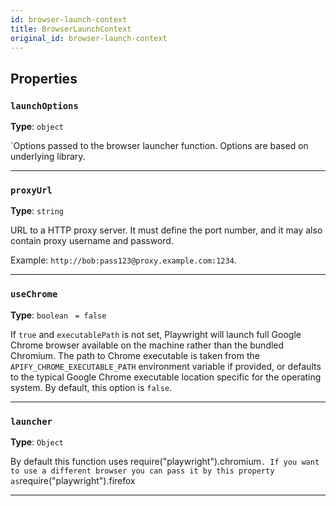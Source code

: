 ```yaml
---
id: browser-launch-context
title: BrowserLaunchContext
original_id: browser-launch-context
---
```


<a name="browserlaunchcontext"></a>

## Properties

### `launchOptions`

**Type**: `object`

`Options passed to the browser launcher function. Options are based on underlying library.

---

### `proxyUrl`

**Type**: `string`

URL to a HTTP proxy server. It must define the port number, and it may also contain proxy username and password.

Example: `http://bob:pass123@proxy.example.com:1234`.

---

### `useChrome`

**Type**: `boolean` <code> = false</code>

If `true` and `executablePath` is not set, Playwright will launch full Google Chrome browser available on the machine rather than the bundled
Chromium. The path to Chrome executable is taken from the `APIFY_CHROME_EXECUTABLE_PATH` environment variable if provided, or defaults to the typical
Google Chrome executable location specific for the operating system. By default, this option is `false`.

---

### `launcher`

**Type**: `Object`

By default this function uses
require("playwright").chromium`. If you want to use a different browser you can pass it by this property as`require("playwright").firefox

---
